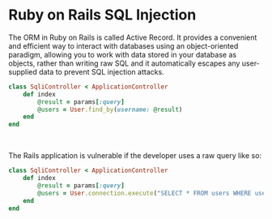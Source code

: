 # Ruby on Rails SQL Injection

The ORM in Ruby on Rails is called Active Record. It provides a convenient and efficient way to interact with databases using an object-oriented paradigm, allowing you to work with data stored in your database as objects, rather than writing raw SQL and it automatically escapes any user-supplied data to prevent SQL injection attacks.
```ruby
class SqliController < ApplicationController
    def index
        @result = params[:query]
        @users = User.find_by(username: @result)
    end
end
```
<br>

The Rails application is vulnerable if the developer uses a raw query like so:
```ruby
class SqliController < ApplicationController
    def index
        @result = params[:query]
        @users = User.connection.execute("SELECT * FROM users WHERE username='" + @result + "'")
    end
end
```
